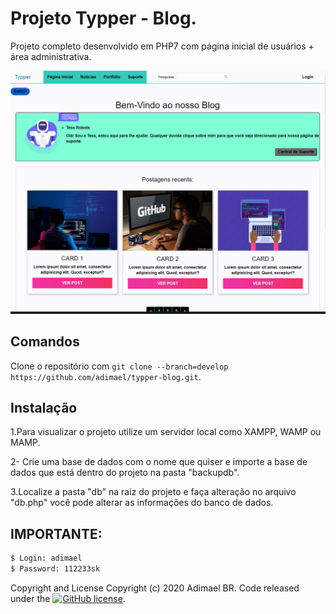 # Projeto Typper - Blog.

Projeto completo desenvolvido em PHP7 com página inicial de usuários + área administrativa.

![Screenshot](blog-typper.png)

## Comandos

Clone o repositório com `git clone --branch=develop https://github.com/adimael/typper-blog.git`.

## Instalação

1.Para visualizar o projeto utilize um servidor local como XAMPP, WAMP ou MAMP.

2- Crie uma base de dados com o nome que quiser e importe a base de dados que está dentro do projeto na pasta "backupdb".

3.Localize a pasta "db" na raiz do projeto e faça alteração no arquivo "db.php" você pode alterar as informações do banco de dados.

## IMPORTANTE:

```sh
$ Login: adimael
$ Password: 112233sk
```
Copyright and License
Copyright (c) 2020 Adimael BR. Code released under the [![GitHub license](https://img.shields.io/badge/license-MIT-blue.svg)](https://raw.githubusercontent.com/adimael/typper-blog/master/LICENSE?token=AGUZ7QPBHJEDLZP23ENNPRK75ZCAA).
